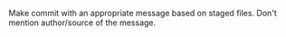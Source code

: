 Make commit with an appropriate message based on staged files. Don't mention author/source of the message. 